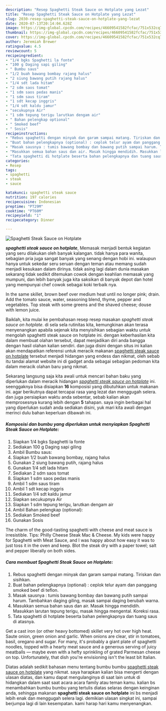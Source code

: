 ```yaml
---
description: "Resep Spaghetti Steak Sauce on Hotplate yang Lezat"
title: "Resep Spaghetti Steak Sauce on Hotplate yang Lezat"
slug: 2030-resep-spaghetti-steak-sauce-on-hotplate-yang-lezat
date: 2020-07-13T20:14:04.628Z
image: https://img-global.cpcdn.com/recipes/46609541582fcfac/751x532cq70/spaghetti-steak-sauce-on-hotplate-foto-resep-utama.jpg
thumbnail: https://img-global.cpcdn.com/recipes/46609541582fcfac/751x532cq70/spaghetti-steak-sauce-on-hotplate-foto-resep-utama.jpg
cover: https://img-global.cpcdn.com/recipes/46609541582fcfac/751x532cq70/spaghetti-steak-sauce-on-hotplate-foto-resep-utama.jpg
author: Jeremiah Brewer
ratingvalue: 4.5
reviewcount: 5
recipeingredient:
- "1/4 bgks Spaghetti la fonte"
- "100 g Daging sapi giling"
- " Bumbu saus"
- "1/2 buah bawang bombay rajang halus"
- "2 siung bawang putih rajang halus"
- "1/4 sdt lada hitam"
- "2 sdm saos tomat"
- "1 sdm saos pedas manis"
- "1 sdm saus tiram"
- "1 sdt kecap inggris"
- "1/4 sdt kaldu jamur"
- "secukupnya Air"
- "1 sdm tepung terigu larutkan dengam air"
- " Bahan pelengkap optional"
- " Smoked beef"
- " Sosis"
recipeinstructions:
- "Rebus spaghetti dengan minyak dan garam sampai matang. Tiriskan dan sisihkan."
- "Buat bahan pelengkapnya (optional) : ceplok telur ayam dan panggang smoked beef di teflon."
- "Masak sausnya : tumis bawang bombay dan bawang putih sampai harum. Tambahkan daging giling, masak sampai daging berubah warna."
- "Masukkan semua bahan saus dan air. Masak hingga mendidih. Masukkan larutan tepung terigu, masak hingga mengental. Koreksi rasa."
- "Tata spaghetti di hotplate beserta bahan pelengkapnya dan tuang saus di atasnya."
categories:
- Resep
tags:
- spaghetti
- steak
- sauce

katakunci: spaghetti steak sauce 
nutrition: 197 calories
recipecuisine: Indonesian
preptime: "PT29M"
cooktime: "PT60M"
recipeyield: "1"
recipecategory: Dinner

---
```



![Spaghetti Steak Sauce on Hotplate](https://img-global.cpcdn.com/recipes/46609541582fcfac/751x532cq70/spaghetti-steak-sauce-on-hotplate-foto-resep-utama.jpg)

<b><i>spaghetti steak sauce on hotplate</i></b>, Memasak menjadi bentuk kegiatan yang seru dilakukan oleh banyak kalangan. tidak hanya para wanita, sebagian pria juga sangat banyak yang senang dengan hobi ini. walaupun hanya untuk sekedar seru seruan dengan teman atau memang sudah menjadi kesukaan dalam dirinya. tidak asing lagi dalam dunia masakan sekarang tidak sedikit ditemukan cowok dengan keahlian memasak yang mumpuni, dan lebih banyak juga kita saksikan di banyak depot dan hotel yang mempunyai chef cowok sebagai koki terbaik nya.

In the same skillet, brown beef over medium heat until no longer pink; drain. Add the tomato sauce, water, seasoning blend, thyme, pepper and vegetables. Top steak with some greens and the shaved cheese; douse with lemon juice.

Baiklah, kita mulai ke pembahasan resep resep masakan <i>spaghetti steak sauce on hotplate</i>. di sela sela rutinitas kita, kemungkinan akan terasa menyenangkan apabila sejenak kita menyisihkan sebagian waktu untuk mengolah spaghetti steak sauce on hotplate ini. dengan keberhasilan kita dalam membuat olahan tersebut, dapat menjadikan diri anda bangga dengan hasil olahan kalian sendiri. dan juga disini dengan situs ini kalian akan mendapatkan referensi untuk meracik makanan <u>spaghetti steak sauce on hotplate</u> tersebut menjadi hidangan yang endess dan nikmat, oleh sebab itu tandai alamat website ini di gadget anda sebagai sebagian pedoman kita dalam meracik olahan baru yang nikmat.


Sekarang langsung saja kita awali untuk mencari bahan baku yang diperlukan dalam meracik hidangan <u><i>spaghetti steak sauce on hotplate</i></u> ini. seenggaknya bisa disiapkan <b>16</b> komposisi yang dibutuhkan untuk makanan ini. agar berikutnya dapat tercapai rasa yang lezat dan menggugah selera. dan juga persiapkan waktu anda sebentar, sebab kalian akan memprosesnya kurang lebih dengan <b>5</b> tahapan. saya ingin berbagai hal yang diperlukan sudah anda sediakan disini, yuk mari kita awali dengan merinci dulu bahan keperluan dibawah ini.

<!--inarticleads1-->

##### Komposisi dan bumbu yang diperlukan untuk menyiapkan Spaghetti Steak Sauce on Hotplate:

1. Siapkan 1/4 bgks Spaghetti la fonte
1. Sediakan 100 g Daging sapi giling
1. Ambil  Bumbu saus:
1. Siapkan 1/2 buah bawang bombay, rajang halus
1. Gunakan 2 siung bawang putih, rajang halus
1. Gunakan 1/4 sdt lada hitam
1. Sediakan 2 sdm saos tomat
1. Siapkan 1 sdm saos pedas manis
1. Ambil 1 sdm saus tiram
1. Ambil 1 sdt kecap inggris
1. Sediakan 1/4 sdt kaldu jamur
1. Siapkan secukupnya Air
1. Siapkan 1 sdm tepung terigu, larutkan dengam air
1. Ambil  Bahan pelengkap (optional):
1. Sediakan  Smoked beef
1. Gunakan  Sosis


The charm of the good-tasting spaghetti with cheese and meat sauce is irresistible. Tips: Philly Cheese Steak Mac &amp; Cheese. My kids were happy for Spaghetti with Meat Sauce, and I was happy about how easy it was to just toss it in the oven and keep. Blot the steak dry with a paper towel; salt and pepper liberally on both sides. 

<!--inarticleads2-->

##### Cara membuat Spaghetti Steak Sauce on Hotplate:

1. Rebus spaghetti dengan minyak dan garam sampai matang. Tiriskan dan sisihkan.
1. Buat bahan pelengkapnya (optional) : ceplok telur ayam dan panggang smoked beef di teflon.
1. Masak sausnya : tumis bawang bombay dan bawang putih sampai harum. Tambahkan daging giling, masak sampai daging berubah warna.
1. Masukkan semua bahan saus dan air. Masak hingga mendidih. Masukkan larutan tepung terigu, masak hingga mengental. Koreksi rasa.
1. Tata spaghetti di hotplate beserta bahan pelengkapnya dan tuang saus di atasnya.


Get a cast iron (or other heavy bottomed) skillet very hot over high heat. Saute onion, green onion and garlic. When onions are clear, stir in tomatoes, basil, oregano and sugar. For many, it&#39;s probably a giant plate of spaghetti noodles, topped with a hearty meat sauce and a generous serving of juicy meatballs — maybe even with a hefty sprinkling of grated Parmesan cheese on top. Unfortunately, that dish you&#39;re envisioning isn&#39;t the least bit Italian. 

Diatas adalah sedikit bahasan menu tentang bumbu bumbu <u>spaghetti steak sauce on hotplate</u> yang nikmat. saya harapkan kalian bisa mengerti dengan ulasan diatas, dan kamu dapat mengulanginya di saat lain untuk di hidangkan dalam saat saat acara acara family atau teman kamu. kalian bs menambahkan bumbu bumbu yang tertulis diatas selaras dengan keinginan anda, sehingga makanan <b>spaghetti steak sauce on hotplate</b> ini bs menjadi lebih enak dan menggugah selera lagi. demikian ulasan singkat ini, sampai berjumpa lagi di lain kesempatan. kami harap hari kamu menyenangkan.
